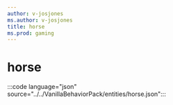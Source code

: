 ```yaml
---
author: v-josjones
ms.author: v-josjones
title: horse
ms.prod: gaming
---
```


# horse

:::code language="json" source="../../VanillaBehaviorPack/entities/horse.json":::
